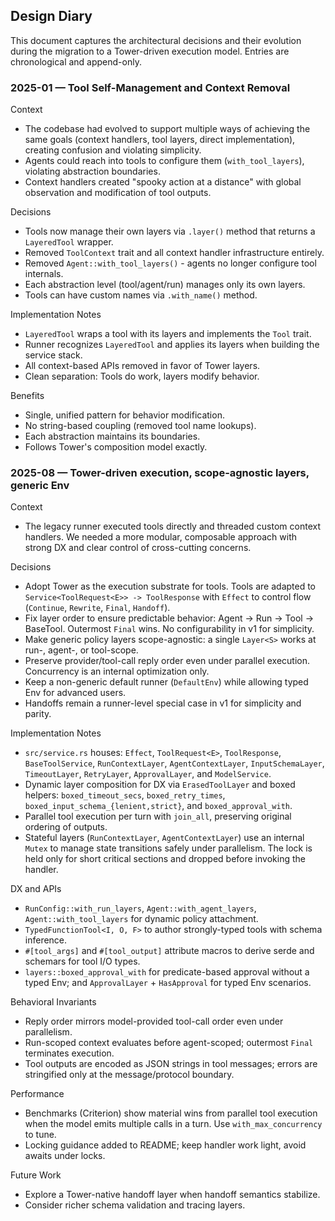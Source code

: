 ## Design Diary

This document captures the architectural decisions and their evolution during the migration to a Tower-driven execution model. Entries are chronological and append-only.

### 2025-01 — Tool Self-Management and Context Removal

Context

- The codebase had evolved to support multiple ways of achieving the same goals (context handlers, tool layers, direct implementation), creating confusion and violating simplicity.
- Agents could reach into tools to configure them (`with_tool_layers`), violating abstraction boundaries.
- Context handlers created "spooky action at a distance" with global observation and modification of tool outputs.

Decisions

- Tools now manage their own layers via `.layer()` method that returns a `LayeredTool` wrapper.
- Removed `ToolContext` trait and all context handler infrastructure entirely.
- Removed `Agent::with_tool_layers()` - agents no longer configure tool internals.
- Each abstraction level (tool/agent/run) manages only its own layers.
- Tools can have custom names via `.with_name()` method.

Implementation Notes

- `LayeredTool` wraps a tool with its layers and implements the `Tool` trait.
- Runner recognizes `LayeredTool` and applies its layers when building the service stack.
- All context-based APIs removed in favor of Tower layers.
- Clean separation: Tools do work, layers modify behavior.

Benefits

- Single, unified pattern for behavior modification.
- No string-based coupling (removed tool name lookups).
- Each abstraction maintains its boundaries.
- Follows Tower's composition model exactly.

### 2025-08 — Tower-driven execution, scope-agnostic layers, generic Env

Context

- The legacy runner executed tools directly and threaded custom context handlers. We needed a more modular, composable approach with strong DX and clear control of cross-cutting concerns.

Decisions

- Adopt Tower as the execution substrate for tools. Tools are adapted to `Service<ToolRequest<E>> -> ToolResponse` with `Effect` to control flow (`Continue`, `Rewrite`, `Final`, `Handoff`).
- Fix layer order to ensure predictable behavior: Agent → Run → Tool → BaseTool. Outermost `Final` wins. No configurability in v1 for simplicity.
- Make generic policy layers scope-agnostic: a single `Layer<S>` works at run-, agent-, or tool-scope.
- Preserve provider/tool-call reply order even under parallel execution. Concurrency is an internal optimization only.
- Keep a non-generic default runner (`DefaultEnv`) while allowing typed Env for advanced users.
- Handoffs remain a runner-level special case in v1 for simplicity and parity.

Implementation Notes

- `src/service.rs` houses: `Effect`, `ToolRequest<E>`, `ToolResponse`, `BaseToolService`, `RunContextLayer`, `AgentContextLayer`, `InputSchemaLayer`, `TimeoutLayer`, `RetryLayer`, `ApprovalLayer`, and `ModelService`.
- Dynamic layer composition for DX via `ErasedToolLayer` and boxed helpers: `boxed_timeout_secs`, `boxed_retry_times`, `boxed_input_schema_{lenient,strict}`, and `boxed_approval_with`.
- Parallel tool execution per turn with `join_all`, preserving original ordering of outputs.
- Stateful layers (`RunContextLayer`, `AgentContextLayer`) use an internal `Mutex` to manage state transitions safely under parallelism. The lock is held only for short critical sections and dropped before invoking the handler.

DX and APIs

- `RunConfig::with_run_layers`, `Agent::with_agent_layers`, `Agent::with_tool_layers` for dynamic policy attachment.
- `TypedFunctionTool<I, O, F>` to author strongly-typed tools with schema inference.
- `#[tool_args]` and `#[tool_output]` attribute macros to derive serde and schemars for tool I/O types.
- `layers::boxed_approval_with` for predicate-based approval without a typed Env; and `ApprovalLayer` + `HasApproval` for typed Env scenarios.

Behavioral Invariants

- Reply order mirrors model-provided tool-call order even under parallelism.
- Run-scoped context evaluates before agent-scoped; outermost `Final` terminates execution.
- Tool outputs are encoded as JSON strings in tool messages; errors are stringified only at the message/protocol boundary.

Performance

- Benchmarks (Criterion) show material wins from parallel tool execution when the model emits multiple calls in a turn. Use `with_max_concurrency` to tune.
- Locking guidance added to README; keep handler work light, avoid awaits under locks.

Future Work

- Explore a Tower-native handoff layer when handoff semantics stabilize.
- Consider richer schema validation and tracing layers.
